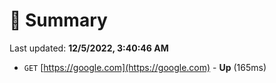 # 📖 Summary
Last updated: **12/5/2022, 3:40:46 AM**

- `GET` [https://google.com](https://google.com) - **Up** (165ms)
